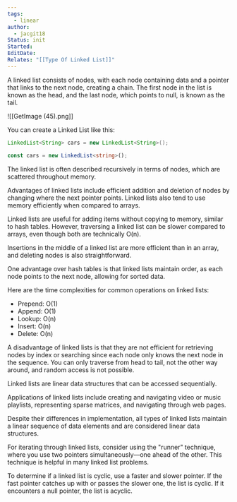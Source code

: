 ```yaml
---
tags:
  - linear
author:
  - jacgit18
Status: init
Started: 
EditDate: 
Relates: "[[Type Of Linked List]]"
---
```

A linked list consists of nodes, with each node containing data and a pointer that links to the next node, creating a chain. The first node in the list is known as the head, and the last node, which points to null, is known as the tail.

![[GetImage (45).png]]

You can create a Linked List like this:

```Java
LinkedList<String> cars = new LinkedList<String>();
```

```typescript
const cars = new LinkedList<string>();
```


The linked list is often described recursively in terms of nodes, which are scattered throughout memory.

Advantages of linked lists include efficient addition and deletion of nodes by changing where the next pointer points. Linked lists also tend to use memory efficiently when compared to arrays.

Linked lists are useful for adding items without copying to memory, similar to hash tables. However, traversing a linked list can be slower compared to arrays, even though both are technically O(n).

Insertions in the middle of a linked list are more efficient than in an array, and deleting nodes is also straightforward.

One advantage over hash tables is that linked lists maintain order, as each node points to the next node, allowing for sorted data.

Here are the time complexities for common operations on linked lists:

- Prepend: O(1)
- Append: O(1)
- Lookup: O(n)
- Insert: O(n)
- Delete: O(n)

A disadvantage of linked lists is that they are not efficient for retrieving nodes by index or searching since each node only knows the next node in the sequence. You can only traverse from head to tail, not the other way around, and random access is not possible.

Linked lists are linear data structures that can be accessed sequentially.

Applications of linked lists include creating and navigating video or music playlists, representing sparse matrices, and navigating through web pages.

Despite their differences in implementation, all types of linked lists maintain a linear sequence of data elements and are considered linear data structures.

For iterating through linked lists, consider using the "runner" technique, where you use two pointers simultaneously—one ahead of the other. This technique is helpful in many linked list problems.

To determine if a linked list is cyclic, use a faster and slower pointer. If the fast pointer catches up with or passes the slower one, the list is cyclic. If it encounters a null pointer, the list is acyclic.


